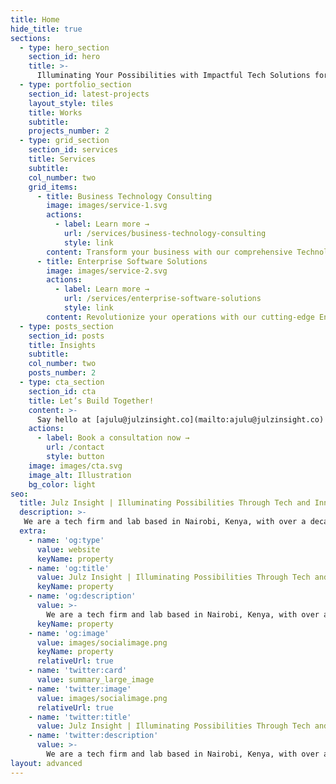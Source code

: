 ```yaml
---
title: Home
hide_title: true
sections:
  - type: hero_section
    section_id: hero
    title: >-
      Illuminating Your Possibilities with Impactful Tech Solutions for Complex Challenges
  - type: portfolio_section
    section_id: latest-projects
    layout_style: tiles
    title: Works
    subtitle:
    projects_number: 2
  - type: grid_section
    section_id: services
    title: Services
    subtitle: 
    col_number: two
    grid_items:
      - title: Business Technology Consulting
        image: images/service-1.svg
        actions:
          - label: Learn more →
            url: /services/business-technology-consulting
            style: link
        content: Transform your business with our comprehensive Technology Consulting.
      - title: Enterprise Software Solutions
        image: images/service-2.svg
        actions:
          - label: Learn more →
            url: /services/enterprise-software-solutions
            style: link
        content: Revolutionize your operations with our cutting-edge Enterprise Software Solutions.
  - type: posts_section
    section_id: posts
    title: Insights
    subtitle:
    col_number: two
    posts_number: 2
  - type: cta_section
    section_id: cta
    title: Let’s Build Together!
    content: >-
      Say hello at [ajulu@julzinsight.co](mailto:ajulu@julzinsight.co) or book a 1-on-1 consultation call and let's kickstart your project now.
    actions:
      - label: Book a consultation now →
        url: /contact
        style: button
    image: images/cta.svg
    image_alt: Illustration
    bg_color: light
seo:
  title: Julz Insight | Illuminating Possibilities Through Tech and Innovation
  description: >-
   We are a tech firm and lab based in Nairobi, Kenya, with over a decade of experience in Software, Web, Cloud, Design, Open-Source, and digital Transformation Expertise. We build impactful tech products and solutions that solve complex challenges and illuminate possibilities.
  extra:
    - name: 'og:type'
      value: website
      keyName: property
    - name: 'og:title'
      value: Julz Insight | Illuminating Possibilities Through Tech and Innovation
      keyName: property
    - name: 'og:description'
      value: >-
        We are a tech firm and lab based in Nairobi, Kenya, with over a decade of experience in Software, Web, Cloud, Design, Open-Source, and digital Transformation Expertise. We build impactful tech products and solutions that solve complex challenges and illuminate possibilities.
      keyName: property
    - name: 'og:image'
      value: images/socialimage.png
      keyName: property
      relativeUrl: true
    - name: 'twitter:card'
      value: summary_large_image
    - name: 'twitter:image'
      value: images/socialimage.png
      relativeUrl: true
    - name: 'twitter:title'
      value: Julz Insight | Illuminating Possibilities Through Tech and Innovation
    - name: 'twitter:description'
      value: >-
        We are a tech firm and lab based in Nairobi, Kenya, with over a decade of experience in Software, Web, Cloud, Design, Open-Source, and digital Transformation Expertise. We build impactful tech products and solutions that solve complex challenges and illuminate possibilities.
layout: advanced
---
```

